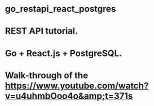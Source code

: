 # go_restapi_react_postgres
# REST API  tutorial.
# Go + React.js + PostgreSQL. 
# Walk-through of the  https://www.youtube.com/watch?v=u4uhmbOoo4o&amp;t=371s
